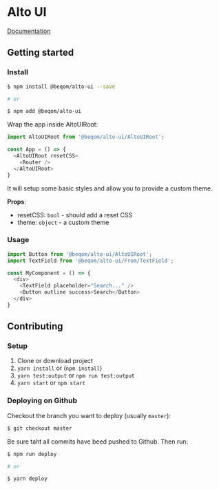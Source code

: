 # Alto UI

[Documentation](https://beqom.github.io/alto-ui)

## Getting started

### Install

```sh
$ npm install @beqom/alto-ui --save

# or

$ npm add @beqom/alto-ui
```

Wrap the app inside AltoUIRoot:

```js
import AltoUIRoot from '@beqom/alto-ui/AltoUIRoot';

const App = () => {
  <AltoUIRoot resetCSS>
    <Router />
  </AltoUIRoot>
}
```

It will setup some basic styles and allow you to provide a custom theme.

**Props**:
- resetCSS: `bool` - should add a reset CSS
- theme: `object` - a custom theme

### Usage

```js
import Button from '@beqom/alto-ui/AltoUIRoot';
import TextField from '@beqom/alto-ui/From/TextField';

const MyComponent = () => {
  <div>
    <TextField placeholder="Search..." />
    <Button outline success>Search</Button>
  </div>
}
```

## Contributing

### Setup

1. Clone or download project
2. `yarn install` or (`npm install`)
4. `yarn test:output` or `npm run test:output`
3. `yarn start` or `npm start`


### Deploying on Github

Checkout the branch you want to deploy (usually `master`):

```sh
$ git checkout master
```

Be sure taht all commits have beed pushed to Github. Then run:

```sh
$ npm run deploy

# or

$ yarn deploy
```
